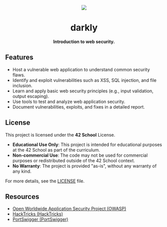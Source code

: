 <div align="center">

![](https://fontmeme.com/temporary/4c5424e5b2f1544b3b4d918b07caea2b.png)

# **darkly**

**Introduction to web security.**

</div>

## Features

- Host a vulnerable web application to understand common security flaws.
- Identify and exploit vulnerabilities such as XSS, SQL injection, and file inclusion.
- Learn and apply basic web security principles (e.g., input validation, output escaping).
- Use tools to test and analyze web application security.
- Document vulnerabilities, exploits, and fixes in a detailed report.

## License

This project is licensed under the **42 School** License.

- **Educational Use Only**: This project is intended for educational purposes at the 42 School as part of the curriculum.
- **Non-commercial Use**: The code may not be used for commercial purposes or redistributed outside of the 42 School context.
- **No Warranty**: The project is provided "as-is", without any warranty of any kind.

For more details, see the [LICENSE](https://github.com/lanceleau02/ft_transcendence/blob/main/LICENSE) file.

## Resources

- [Open Worldwide Application Security Project (OWASP)](https://owasp.org/)
- [HackTricks (HackTricks)](https://book.hacktricks.wiki/en/index.html)
- [PortSwigger (PortSwigger)](https://portswigger.net/)
